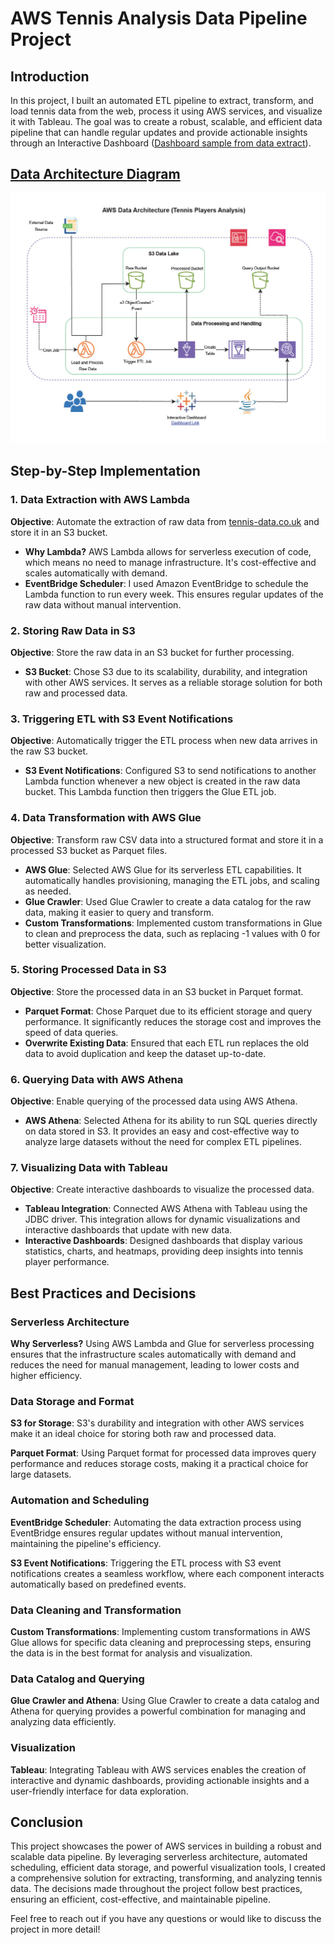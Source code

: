 # AWS Tennis Analysis Data Pipeline Project

## Introduction

In this project, I built an automated ETL pipeline to extract, transform, and load tennis data from the web, process it using AWS services, and visualize it with Tableau. The goal was to create a robust, scalable, and efficient data pipeline that can handle regular updates and provide actionable insights through an Interactive Dashboard ([Dashboard sample from data extract](https://public.tableau.com/app/profile/anish.pravin.kulkarni/viz/ATPTennisDashboard_17192883856510/Dashboard1)). 

## [Data Architecture Diagram](aws_tennis_data_architecture.pdf)

![Data Architecture Diagram](aws_tennis_data_architecture.jpg)

## Step-by-Step Implementation

### 1. Data Extraction with AWS Lambda

**Objective**: Automate the extraction of raw data from [tennis-data.co.uk](http://tennis-data.co.uk/) and store it in an S3 bucket.

- **Why Lambda?** AWS Lambda allows for serverless execution of code, which means no need to manage infrastructure. It's cost-effective and scales automatically with demand.
- **EventBridge Scheduler**: I used Amazon EventBridge to schedule the Lambda function to run every week. This ensures regular updates of the raw data without manual intervention.

### 2. Storing Raw Data in S3

**Objective**: Store the raw data in an S3 bucket for further processing.

- **S3 Bucket**: Chose S3 due to its scalability, durability, and integration with other AWS services. It serves as a reliable storage solution for both raw and processed data.

### 3. Triggering ETL with S3 Event Notifications

**Objective**: Automatically trigger the ETL process when new data arrives in the raw S3 bucket.

- **S3 Event Notifications**: Configured S3 to send notifications to another Lambda function whenever a new object is created in the raw data bucket. This Lambda function then triggers the Glue ETL job.

### 4. Data Transformation with AWS Glue

**Objective**: Transform raw CSV data into a structured format and store it in a processed S3 bucket as Parquet files.

- **AWS Glue**: Selected AWS Glue for its serverless ETL capabilities. It automatically handles provisioning, managing the ETL jobs, and scaling as needed.
- **Glue Crawler**: Used Glue Crawler to create a data catalog for the raw data, making it easier to query and transform.
- **Custom Transformations**: Implemented custom transformations in Glue to clean and preprocess the data, such as replacing -1 values with 0 for better visualization.

### 5. Storing Processed Data in S3

**Objective**: Store the processed data in an S3 bucket in Parquet format.

- **Parquet Format**: Chose Parquet due to its efficient storage and query performance. It significantly reduces the storage cost and improves the speed of data queries.
- **Overwrite Existing Data**: Ensured that each ETL run replaces the old data to avoid duplication and keep the dataset up-to-date.

### 6. Querying Data with AWS Athena

**Objective**: Enable querying of the processed data using AWS Athena.

- **AWS Athena**: Selected Athena for its ability to run SQL queries directly on data stored in S3. It provides an easy and cost-effective way to analyze large datasets without the need for complex ETL pipelines.

### 7. Visualizing Data with Tableau

**Objective**: Create interactive dashboards to visualize the processed data.

- **Tableau Integration**: Connected AWS Athena with Tableau using the JDBC driver. This integration allows for dynamic visualizations and interactive dashboards that update with new data.
- **Interactive Dashboards**: Designed dashboards that display various statistics, charts, and heatmaps, providing deep insights into tennis player performance.

## Best Practices and Decisions

### Serverless Architecture

**Why Serverless?** Using AWS Lambda and Glue for serverless processing ensures that the infrastructure scales automatically with demand and reduces the need for manual management, leading to lower costs and higher efficiency.

### Data Storage and Format

**S3 for Storage**: S3's durability and integration with other AWS services make it an ideal choice for storing both raw and processed data.

**Parquet Format**: Using Parquet format for processed data improves query performance and reduces storage costs, making it a practical choice for large datasets.

### Automation and Scheduling

**EventBridge Scheduler**: Automating the data extraction process using EventBridge ensures regular updates without manual intervention, maintaining the pipeline's efficiency.

**S3 Event Notifications**: Triggering the ETL process with S3 event notifications creates a seamless workflow, where each component interacts automatically based on predefined events.

### Data Cleaning and Transformation

**Custom Transformations**: Implementing custom transformations in AWS Glue allows for specific data cleaning and preprocessing steps, ensuring the data is in the best format for analysis and visualization.

### Data Catalog and Querying

**Glue Crawler and Athena**: Using Glue Crawler to create a data catalog and Athena for querying provides a powerful combination for managing and analyzing data efficiently.

### Visualization

**Tableau**: Integrating Tableau with AWS services enables the creation of interactive and dynamic dashboards, providing actionable insights and a user-friendly interface for data exploration.

## Conclusion

This project showcases the power of AWS services in building a robust and scalable data pipeline. By leveraging serverless architecture, automated scheduling, efficient data storage, and powerful visualization tools, I created a comprehensive solution for extracting, transforming, and analyzing tennis data. The decisions made throughout the project follow best practices, ensuring an efficient, cost-effective, and maintainable pipeline.

Feel free to reach out if you have any questions or would like to discuss the project in more detail!
